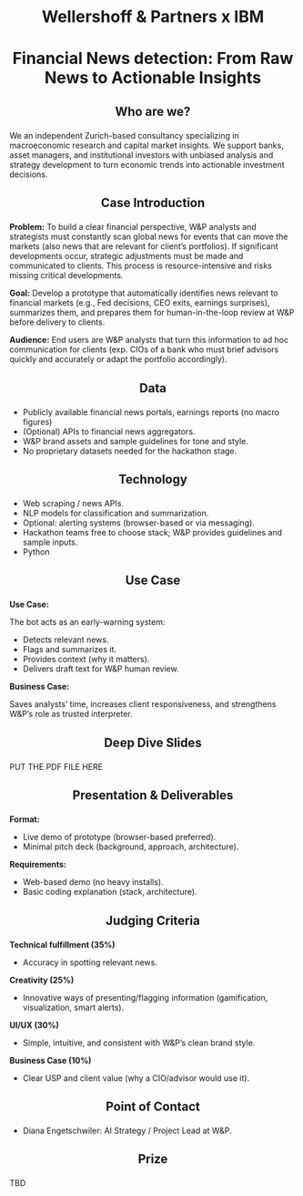 # <p align="center"> Wellershoff & Partners x IBM </p>
# <p align="center"> Financial News detection: From Raw News to Actionable Insights </p>

## <p align="center"> Who are we? </p>
We an independent Zurich-based consultancy specializing in macroeconomic research and capital market insights. We support banks, asset managers, and institutional investors with unbiased analysis and strategy development to turn economic trends into actionable investment decisions.

## <p align="center"> Case Introduction </p>
__Problem:__
To build a clear financial perspective, W&P analysts and strategists must constantly scan global news for events that can move the markets (also news that are relevant for client’s portfolios). If significant developments occur, strategic adjustments must be made and communicated to clients. This process is resource-intensive and risks missing critical developments.
 
__Goal:__
Develop a prototype that automatically identifies news relevant to financial markets (e.g., Fed decisions, CEO exits, earnings surprises), summarizes them, and prepares them for human-in-the-loop review at W&P before delivery to clients.
 
__Audience:__
End users are W&P analysts that turn this information to ad hoc communication for clients (exp. CIOs of a bank who must brief advisors quickly and accurately or adapt the portfolio accordingly).


## <p align="center"> Data </p>
- Publicly available financial news portals, earnings reports (no macro figures)
- (Optional) APIs to financial news aggregators.
- W&P brand assets and sample guidelines for tone and style.
- No proprietary datasets needed for the hackathon stage.


## <p align="center"> Technology </p>

- Web scraping / news APIs.
- NLP models for classification and summarization.
- Optional: alerting systems (browser-based or via messaging).
- Hackathon teams free to choose stack; W&P provides guidelines and sample inputs.
- Python

## <p align="center"> Use Case </p>
__Use Case:__

The bot acts as an early-warning system:
- Detects relevant news.
- Flags and summarizes it.
- Provides context (why it matters).
- Delivers draft text for W&P human review.
 
__Business Case:__

Saves analysts’ time, increases client responsiveness, and strengthens W&P’s role as trusted interpreter.


## <p align="center"> Deep Dive Slides </p>

PUT THE PDF FILE HERE

## <p align="center"> Presentation & Deliverables </p>

__Format:__

- Live demo of prototype (browser-based preferred).
- Minimal pitch deck (background, approach, architecture).

__Requirements:__

- Web-based demo (no heavy installs).
- Basic coding explanation (stack, architecture).


## <p align="center"> Judging Criteria </p>

__Technical fulfillment (35%)__
- Accuracy in spotting relevant news.

__Creativity (25%)__
- Innovative ways of presenting/flagging information (gamification, visualization, smart alerts).

__UI/UX (30%)__
- Simple, intuitive, and consistent with W&P’s clean brand style.

__Business Case (10%)__
- Clear USP and client value (why a CIO/advisor would use it).

    
## <p align="center"> Point of Contact </p>
- Diana Engetschwiler: AI Strategy / Project Lead at W&P.

## <p align="center"> Prize</p>
TBD

